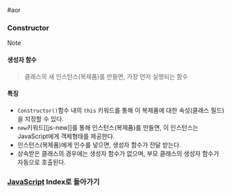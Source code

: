 #aor 
### Constructor
>[!note]
>#### 생성자 함수
>
>>클래스의 새 인스턴스(복제품)를 만들면, 가장 먼저 실행되는 함수
#### 특징
- `Constructor()`함수 내의 `this` 키워드를 통해 이 복제품에 대한 속성(클래스 필드)을 지정할 수 있다.
- `new`키워드[[js-new]]를 통해 인스턴스(복제품)를 만들면, 이 인스턴스는 JavaScript에게 객체형태를 제공한다.
- 인스턴스(복제품)에게 인수를 넣으면, 생성자 함수가 전달 받는다.
- 상속받은 클래스의 경우에는 생성자 함수가 없으며, 부모 클래스의 생성자 함수가 자동으로 호출된다.

### [JavaScript](../../../Dev-Index/JavaScript.md) Index로 돌아가기